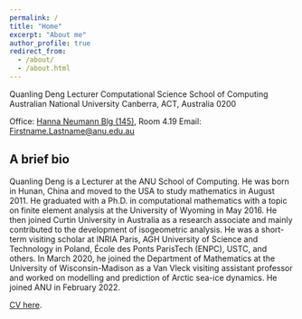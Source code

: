 ```yaml
---
permalink: /
title: "Home"
excerpt: "About me"
author_profile: true
redirect_from: 
  - /about/
  - /about.html
---
```


Quanling Deng
Lecturer
Computational Science
School of Computing
Australian National University
Canberra, ACT, Australia 0200

Office: [Hanna Neumann Blg (145)](https://www.anu.edu.au/maps#show=102872), Room 4.19
Email:  Firstname.Lastname@anu.edu.au


## A brief bio

Quanling Deng is a Lecturer at the ANU School of Computing. He was born in Hunan, China and moved to the USA to study mathematics in August 2011. He graduated with a Ph.D. in computational mathematics with a topic on finite element analysis at the University of Wyoming in May 2016. He then joined Curtin University in Australia as a research associate and mainly contributed to the development of isogeometric analysis. He was a short-term visiting scholar at INRIA Paris, AGH University of Science and Technology in Poland, École des Ponts ParisTech (ENPC), USTC, and others. In March 2020, he joined the Department of Mathematics at the University of Wisconsin-Madison as a Van Vleck visiting assistant professor and worked on modelling and prediction of Arctic sea-ice dynamics. He joined ANU in February 2022.

[CV here](https://quanlingdeng.github.io/deng.pdf).
